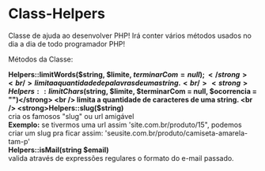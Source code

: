 # Class-Helpers
Classe de ajuda ao desenvolver PHP! 
Irá conter vários métodos usados no dia a dia de todo programador PHP!

Métodos da Classe:

<strong>Helpers::limitWords($string, $limite, $terminarCom = null);</strong>
<br />
limita a quantidade de palavras de uma string.
<br />
<strong>Helpers::limitChars($string, $limite, $terminarCom = null, $ocorrencia = "")</strong>
<br />
limita a quantidade de caracteres de uma string.
<br />
<strong>Helpers::slug($string)</strong>
<br />
cria os famosos "slug" ou url amigável
<br />
<strong>Exemplo:</strong> se tivermos uma url assim 'site.com.br/produto/15", podemos criar um slug pra ficar assim: 'seusite.com.br/produto/camiseta-amarela-tam-p'
<br />
<strong>Helpers::isMail(string $email)</strong>
<br />
valida através de expressões regulares o formato do e-mail passado.

